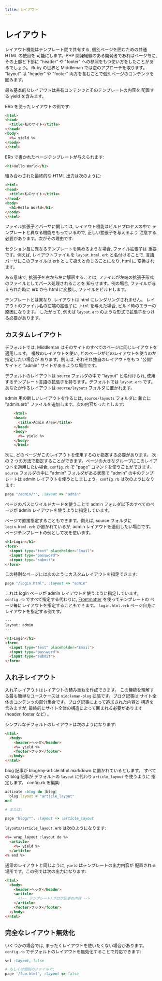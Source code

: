 ```yaml
---
title: レイアウト
---
```


# レイアウト

レイアウト機能はテンプレート間で共有する, 個別ページを囲むための共通 HTML の使用を
可能にします。PHP 開発経験のある開発者であればページ毎に,
その上部と下部に "header" や "footer" への参照をもつ使い方をしたことがあるでしょう。
Ruby の世界と Middleman では逆のアプローチを取ります。
"layout" は "header" や "footer" 両方を含むことで個別ページのコンテンツを
囲みます。

最も基本的なレイアウトは共有コンテンツとそのテンプレートの内容を
配置する yield を含みます。

ERb を使ったレイアウトの例です:

``` html
<html>
<head>
  <title>私のサイト</title>
</head>
<body>
  <%= yield %>
</body>
</html>
```

ERb で書かれたページテンプレートが与えられます:

``` html
<h1>Hello World</h1>
```

組み合わされた最終的な HTML 出力は次のように:

``` html
<html>
<head>
  <title>私のサイト</title>
</head>
<body>
  <h1>Hello World</h1>
</body>
</html>
```

ファイル拡張子とパーサに関しては, レイアウト機能はビルドプロセスの中で
テンプレートと異なる機能をもっているので, 正しい拡張子を与えるよう
注意する必要があります。次がその理由です:

セクション毎に異なるテンプレートを集めるような場合, ファイル拡張子は
重要です。例えば, レイアウトファイルを `layout.html.erb` と名付けることで,
言語パーサにこのファイルは erb として扱えと命じることになり, html に
変換されます。

ある意味で, 拡張子を右から左に解釈することは,
ファイルが左端の拡張子形式のファイルとしてパース処理されることを
知らせます。例の場合, ファイルが与えられた時に erb から html に変換し,
ファイルをビルドします。

テンプレートとは異なり, レイアウトは html にレンダリングされません。
レイアウトのファイル名の左端の拡張子に `.html` を与えた場合, ビルド時のエラーの原因になります。
したがって, 例えば `layout.erb` のような形式で拡張子をつける必要があります。

## カスタムレイアウト

デフォルトでは, Middleman はそのサイトのすべてのページに同じレイアウトを適用します。
複数のレイアウトを使い, どのページがどのレイアウトを使うのか指定したい場合が
あります。例えば, それぞれ独自のレイアウトをもつ "公開" サイトと "admin"
サイトがあるような場合です。

デフォルトのレイアウトは `source` フォルダの中で "layout" と名付けられ,
使用するテンプレート言語の拡張子を持ちます。デフォルトでは
`layout.erb` です。あなたが作るレイアウトは `source/layouts` フォルダに置かれます。

admin 用の新しいレイアウトを作るには, `source/layouts` フォルダに
新たに "admin.erb" ファイルを追加します。次の内容だったとします:

``` html
    <html>
    <head>
      <title>Admin Area</title>
    </head>
    <body>
      <%= yield %>
    </body>
    </html>
```

次に, どのページがこのレイアウトを使用するのか指定する必要があります。
次の 2 つの方法で指定することができます。ページの大きなグループにこのレイアウトを適用したい場合,
`config.rb` で "page" コマンドを使うことができます。
`source` フォルダの中に "admin" フォルダがある状態で "admin" の中のテンプレートは
admin レイアウトを使うとしましょう。`config.rb` は次のようになります:

``` ruby
page "/admin/*", :layout => "admin"
```

ページのパスにワイルドカードを使うことで admin フォルダ以下のすべてのページが admin
レイアウトを使うように指定しています。

ページで直接指定することもできます。例えば, source フォルダに
`login.html.erb` が置かれているが,
admin レイアウトを適用したい場合です。ページテンプレートの例として次を使います。

``` html
<h1>Login</h1>
<form>
  <input type="text" placeholder="Email">
  <input type="password">
  <input type="submit">
</form>
```

この特別なページには次のようにカスタムレイアウトを指定できます:

``` ruby
page "/login.html", :layout => "admin"
```

これは login ページが admin レイアウトを使うように指定しています。
`config.rb` ですべて指定する代わりに, [Frontmatter] を使ってテンプレートの
ページ毎にレイアウトを指定することもできます。
`login.html.erb` ページ自身にレイアウトを指定する例です。

``` html
---
layout: admin
---

<h1>Login</h1>
<form>
  <input type="text" placeholder="Email">
  <input type="password">
  <input type="submit">
</form>
```

## 入れ子レイアウト

入れ子レイアウトはレイアウトの積み重ねを作成できます。
この機能を理解する最も簡単なユースケースは `middleman-blog` 拡張です。ブログ記事は
サイト全体のコンテンツの部分集合です。ブログ記事によって追加された内容と
構造を含みますが, 最終的にサイト全体の構造によって囲まれる必要があります (header,
footer など) 。

シンプルなデフォルトのレイアウトは次のようになります:

``` html
<html>
  <body>
    <header>ヘッダ</header>
    <%= yield %>
    <footer>フッタ</footer>
  </body>
</html>
```

blog 記事が blog/my-article.html.markdown に置かれているとします。
すべての blog 記事が デフォルトの `layout` に代わり `article_layout` を使うように
指定します。 config.rb を編集:

``` ruby
activate :blog do |blog|
  blog.layout = "article_layout"
end

# または:

page "blog/*", :layout => :article_layout
```

`layouts/article_layout.erb` は次のようになります:

``` html
<%= wrap_layout :layout do %>
  <article>
    <%= yield %>
  </article>
<% end %>
```

通常のレイアウトと同じように, `yield` はテンプレートの出力内容が
配置される場所です。この例では次の出力になります:

``` html
<html>
  <body>
    <header>ヘッダ</header>
    <article>
      <!-- テンプレート/ブログ記事の内容 -->
    </article>
    <footer>フッタ</footer>
  </body>
</html>
```

## 完全なレイアウト無効化

いくつかの場合では, まったくレイアウトを使いたくない場合があります。
`config.rb` でデフォルトのレイアウトを無効化することで対応できます:

``` ruby
set :layout, false

# もしくは個別のファイルで:
page '/foo.html', :layout => false
```

[Frontmatter]: /jp/basics/frontmatter/
